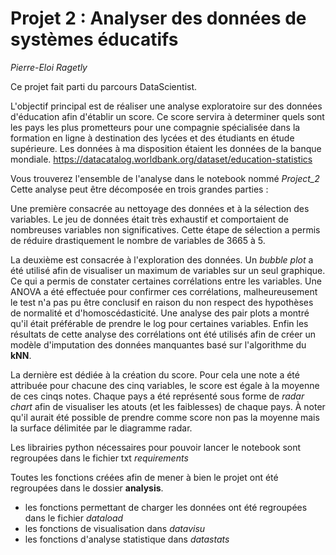 # Projet 2 : Analyser des données de systèmes éducatifs
*Pierre-Eloi Ragetly*

Ce projet fait parti du parcours DataScientist.  

L'objectif principal est de réaliser une analyse exploratoire sur des données d'éducation afin d'établir un score. Ce score servira à determiner quels sont les pays les plus prometteurs pour une compagnie spécialisée dans la formation en ligne à destination des lycées et des étudiants en étude supérieure. Les données à ma disposition étaient les données de la banque mondiale.
https://datacatalog.worldbank.org/dataset/education-statistics

Vous trouverez l'ensemble de l'analyse dans le notebook nommé *Project_2*
Cette analyse peut être décomposée en trois grandes parties :

Une première consacrée au nettoyage des données et à la sélection des variables. Le jeu de données était très exhaustif et comportaient de nombreuses variables non significatives. Cette étape de sélection a permis de réduire drastiquement le nombre de variables de 3665 à 5.

La deuxième est consacrée à l'exploration des données. Un *bubble plot* a été utilisé afin de visualiser un maximum de variables sur un seul graphique. Ce qui a permis de constater certaines corrélations entre les variables. Une ANOVA a été effectuée pour confirmer ces corrélations, malheureusement le test n'a pas pu être conclusif en raison du non respect des hypothèses de normalité et d'homoscédasticité. Une analyse des pair plots a montré qu'il était préférable de prendre le log pour certaines variables. Enfin les résultats de cette analyse des corrélations ont été utilisés afin de créer un modèle d'imputation des données manquantes basé sur l'algorithme du **kNN**.

La dernière est dédiée à la création du score. Pour cela une note a été attribuée pour chacune des cinq variables, le score est égale à la moyenne de ces cinqs notes. Chaque pays a été représenté sous forme de *radar chart* afin de visualiser les atouts (et les faiblesses) de chaque pays. À noter qu'il aurait été possible de prendre comme score non pas la moyenne mais la surface délimitée par le diagramme radar.

Les librairies python nécessaires pour pouvoir lancer le notebook sont regroupées dans le fichier txt *requirements*

Toutes les fonctions créées afin de mener à bien le projet ont été regroupées dans le dossier **analysis**.
- les fonctions permettant de charger les données ont été regroupées dans le fichier *dataload*
- les fonctions de visualisation dans *datavisu*
- les fonctions d'analyse statistique dans *datastats*
